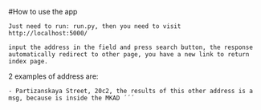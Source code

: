 #How to use the app

```Just need to run: run.py, then you need to visit http://localhost:5000/```

```input the address in the field and press search button, the response automatically redirect to other page, you have a new link to return index page. ```

2 examples of address are:

``` - Gorbunova Street, 14, the results of this address is in Kms because is outside thePartizanskaya Street, 20с2 MKAD.
- Partizanskaya Street, 20с2, the results of this other address is a msg, because is inside the MKAD ´´´